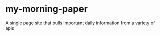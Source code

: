 # my-morning-paper
A single page site that pulls important daily information from a variety of apis
